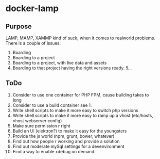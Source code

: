 # docker-lamp

## Purpose
LAMP, MAMP, XAMMP kind of suck, when it comes to realworld problems. There is a couple of issues:
1. Boarding
2. Boarding to a project
3. Boarding to a project, with live data and assets
4. Boarding to that project having the right versions ready.
5...

## ToDo
1. Consider to use one container for PHP FPM, cause building takes to long
2. Consider to use a build container see 1.
3. Write shell scripts to make it more easy to switch php versions
4. Write shell scripts to make it more easy to ramp up a vhost (etc/hosts, vhost webserver config)
5. Make sure permission r right
6. Build an UI (elektron?) to make it easy for the youngsters
7. Provide the js world (npm, grunt, bower, whatever)
8. Find out how people r working and provide a solution
9. Find out moderate mySql settings for a devenvironment
10. Find a way to enable xdebug on demand 

